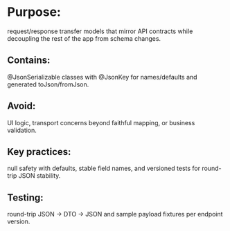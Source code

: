 # Purpose: 
request/response transfer models that mirror API contracts while decoupling the rest of the app from schema changes.

## Contains:
@JsonSerializable classes with @JsonKey for names/defaults and generated toJson/fromJson.

## Avoid: 
UI logic, transport concerns beyond faithful mapping, or business validation.

## Key practices:
null safety with defaults, stable field names, and versioned tests for round-trip JSON stability.

## Testing: 
round-trip JSON → DTO → JSON and sample payload fixtures per endpoint version.​